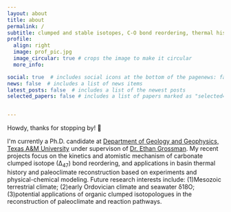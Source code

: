 ```yaml
---
layout: about
title: about
permalink: /
subtitle: clumped and stable isotopes, C-O bond reordering, thermal history and paleoclimate
profile:
  align: right
  image: prof_pic.jpg
  image_circular: true # crops the image to make it circular
  more_info: 

social: true  # includes social icons at the bottom of the pagenews: false  # includes a list of news items
news: false  # includes a list of news items
latest_posts: false  # includes a list of the newest posts
selected_papers: false # includes a list of papers marked as "selected={true}"


---
```

Howdy, thanks for stopping by! 👋

I'm currently a Ph.D. candidate at <a href="https://geogeo.tamu.edu/">Department of Geology and Geophysics, Texas A&M University</a> under supervison of [Dr. Ethan Grossman](https://geogeo.tamu.edu/people/profiles/faculty/grossmanethan.html). My recent projects focus on the
kinetics and atomistic mechanism of carbonate clumped isotope (∆<sub>47</sub>) bond reordering, and applications in basin thermal history and paleoclimate reconstruction based on experiments and physical-chemical modeling. Future research interests include: (1)Mesozoic terrestrial climate; (2)early Ordovician climate and seawater δ18O; (3)potential applications of organic clumped isotopologues in the reconstruction of paleoclimate and reaction pathways.